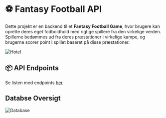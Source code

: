 # ⚽ Fantasy Football API

Dette projekt er en backend til et **Fantasy Football Game**, hvor brugere kan oprette deres eget fodboldhold med rigtige spillere fra den virkelige verden. Spillerne bedømmes ud fra deres præstationer i virkelige kampe, 
og brugerne scorer point i spillet baseret på disse præstationer.

![Hotel](./docs/bates_hotel.jpg)

## 📦 API Endpoints
 Se listen med endpoints [her]('https://mikerne.github.io/fantasy-football-api/endpoints.html')

## Databse Oversigt
![Database]('https://mikerne.github.io/fantasy-football-api/database.html')



